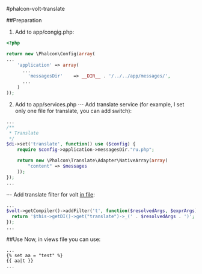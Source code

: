 #phalcon-volt-translate

##Preparation
1. Add to app/congig.php:
```php
<?php

return new \Phalcon\Config(array(
...
    'application' => array(
      ...
        'messagesDir'    => __DIR__ . '/../../app/messages/',
      ...
    )
));
```
2. Add to app/services.php
⋅⋅- Add translate service (for example, I set only one file for translate, you can add switch):
```php
...
/**
 * Translate
 */
$di->set('translate', function() use ($config) {
    require $config->application->messagesDir."ru.php";

    return new \Phalcon\Translate\Adapter\NativeArray(array(
        "content" => $messages
    ));
});
...
```
⋅⋅- Add translate filter for volt [in file](https://github.com/ta-tikoma/phalcon-volt-translate/blob/master/app/config/services.php#L57):
```php
...
$volt->getCompiler()->addFilter('t', function($resolvedArgs, $exprArgs) use ($di) {
  return '$this->getDI()->get("translate")->_(' . $resolvedArgs . ')';
});
...
```
##Use
Now, in views file you can use: 
```twig
...
{% set aa = "test" %}
{{ aa|t }}
...
```
